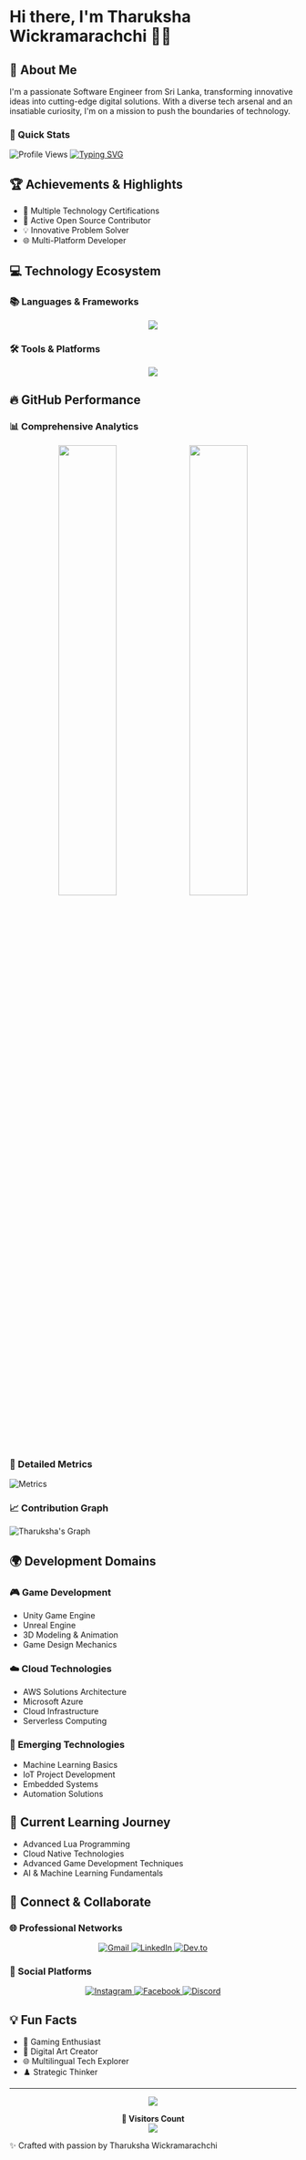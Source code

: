 # Hi there, I'm Tharuksha Wickramarachchi 👋🏽 

## 🌈 About Me
I'm a passionate Software Engineer from Sri Lanka, transforming innovative ideas into cutting-edge digital solutions. With a diverse tech arsenal and an insatiable curiosity, I'm on a mission to push the boundaries of technology.

### 🚀 Quick Stats
![Profile Views](https://komarev.com/ghpvc/?username=tharuksha&color=blueviolet&style=for-the-badge)
[![Typing SVG](https://readme-typing-svg.demolab.com?font=Fira+Code&pause=1000&color=7B11F7&width=435&lines=Software+Engineer;Game+Developer;Cloud+Enthusiast;Open+Source+Contributor)](https://git.io/typing-svg)

## 🏆 Achievements & Highlights
- 🥇 Multiple Technology Certifications
- 🌟 Active Open Source Contributor
- 💡 Innovative Problem Solver
- 🌐 Multi-Platform Developer

## 💻 Technology Ecosystem

### 📚 Languages & Frameworks
<p align="center">
  <img src="https://skillicons.dev/icons?i=cpp,c,java,javascript,php,html,js,css,lua" />
</p>

### 🛠 Tools & Platforms
<p align="center">
  <img src="https://skillicons.dev/icons?i=aws,azure,linux,mysql,git,github,unity,unreal,androidstudio,blender,photoshop,illustrator,arduino" />
</p>

## 🔥 GitHub Performance

### 📊 Comprehensive Analytics
<p align="center">
  <img width="45%" src="https://github-readme-stats.vercel.app/api?username=tharuksha&show_icons=true&theme=radical&include_all_commits=true&count_private=true" />
  <img width="45%" src="https://github-readme-streak-stats.herokuapp.com/?user=tharuksha&theme=radical" />
</p>

### 🏅 Detailed Metrics
![Metrics](https://metrics.lecoq.io/tharuksha?template=classic&base.header=0&base.activity=0&base.community=0&base.repositories=0&base.metadata=0&languages=1&languages.limit=8&languages.threshold=0%25&languages.other=false&languages.colors=github&languages.sections=most-used&languages.indepth=false&languages.analysis.timeout=15&config.timezone=Asia%2FColombo)

### 📈 Contribution Graph
![Tharuksha's Graph](https://github-readme-activity-graph.vercel.app/graph?username=tharuksha&theme=radical&bg_color=000000&color=ffffff&line=7B11F7&point=FFFFFF)

## 🌍 Development Domains

### 🎮 Game Development
- Unity Game Engine
- Unreal Engine
- 3D Modeling & Animation
- Game Design Mechanics

### ☁️ Cloud Technologies
- AWS Solutions Architecture
- Microsoft Azure
- Cloud Infrastructure
- Serverless Computing

### 🤖 Emerging Technologies
- Machine Learning Basics
- IoT Project Development
- Embedded Systems
- Automation Solutions

## 🌱 Current Learning Journey
- Advanced Lua Programming
- Cloud Native Technologies
- Advanced Game Development Techniques
- AI & Machine Learning Fundamentals

## 🔗 Connect & Collaborate

### 🌐 Professional Networks
<p align="center">
  <a href="mailto:hello@tharuksha.com">
    <img alt="Gmail" src="https://img.shields.io/badge/Gmail-D14836?style=for-the-badge&logo=gmail&logoColor=white" />
  </a>
  <a href="https://www.linkedin.com/in/tharuksha">
    <img alt="LinkedIn" src="https://img.shields.io/badge/LinkedIn-0077B5?style=for-the-badge&logo=linkedin&logoColor=white" />
  </a>
  <a href="https://dev.to/doba">
    <img alt="Dev.to" src="https://img.shields.io/badge/dev.to-0A0A0A?style=for-the-badge&logo=dev.to&logoColor=white" />
  </a>
</p>

### 💬 Social Platforms
<p align="center">
  <a href="https://instagram.com/doba_03_09">
    <img alt="Instagram" src="https://img.shields.io/badge/Instagram-E4405F?style=for-the-badge&logo=instagram&logoColor=white" />
  </a>
  <a href="https://facebook.com/tharuksha.namuditha">
    <img alt="Facebook" src="https://img.shields.io/badge/Facebook-1877F2?style=for-the-badge&logo=facebook&logoColor=white" />
  </a>
  <a href="https://discord.gg/DobA#0393">
    <img alt="Discord" src="https://img.shields.io/badge/Discord-7289DA?style=for-the-badge&logo=discord&logoColor=white" />
  </a>
</p>

## 💡 Fun Facts
- 🎲 Gaming Enthusiast
- 🎨 Digital Art Creator
- 🌐 Multilingual Tech Explorer
- ♟️ Strategic Thinker

---

<p align="center">
  <img src="https://capsule-render.vercel.app/api?type=waving&color=gradient&customColorList=0,2,2,5,30&height=100&section=footer"/>
</p>

<p align="center">
  <strong>👀 Visitors Count</strong><br>
  <img src="https://profile-counter.glitch.me/tharuksha/count.svg" />
</p>

✨ Crafted with passion by Tharuksha Wickramarachchi
